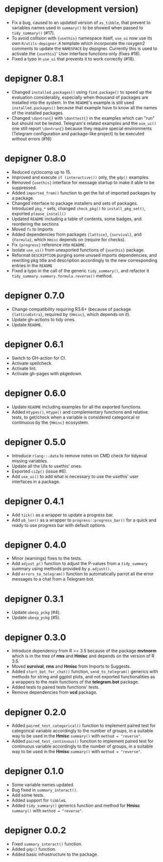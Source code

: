 # depigner (development version)

* Fix a bug, caused to an updated version of `as_tibble`, that prevent
  to variables names used in `summary()` to be showed when passed to
  `tidy_summary()` (#17).
* To avoid collision with `{usethis}` namespace itself, `use_ui` now
  use its own `R/utils-depigner.R` template which incorporate the 
  roxygen2 comments to update the `NAMESPACE` by depigner. Currently
  this is used to activate the `{usethis}`' User Interface functions
  only (fixes #18).
* Fixed a typo in `use_ui` that prevents it to work correctly (#18).

# depigner 0.8.1

* Changed `installed.packages()` using `find.package()` to speed up 
  the evaluation considerably, especially when thousand of packages are
  installed into the system. In the `README`'s example is still used
  `installed.packages()` because that example have to know all the 
  names of the installed packages.
* Changed `\dontrun{}` with `\donttest{}` in the examples which can 
  "run" but should not be tested. Telegram's related examples and the
  `use_ui()` one still report `\dontrun{}` because they require special
  environments (Telegram configuration and package-like project) to be
  executed without errors (#16)

# depigner 0.8.0

* Reduced cyclocomp up to 15.
* Improved and execute `if (interactive())` only, the `gdp()` examples.
* Removed `{usethis}` interface for message startup to make it able to
  be suppressed.
* Added `imported_from()` function to get the list of imported packages
  by a package.
* Changed interface to package installers and sets of packages.
  Introduced `pkg_*` sets, changed `check_pkg()` to `install_pkg_set()`,
  exported `please_install()`
* Updated `README` including a table of contents, some badges, and
  reordering the sections
* Moved `fs` to Imports
* Added dependencies from packages `{lattice}`, `{survival}`, and
  `{Formula}`, which `Hmisc` depends on (require for checks).
* Fix `{progress}` reference into `README`.
* Isolate `use_ui()` from unexported functions of `{usethis}` package.
* Reformat `DESCRIPTION` purging some unused imports dependencies, and
  rewriting pkg title and description accordingly to the new
  corresponding entries in the `README`
* Fixed a typo in the call of the generic `tidy_summary()`, and refactor
  it `tidy_summary.summary.formula.reverse()` method.
 
# depigner 0.7.0

* Change compatibility requiring R3.6+ (because of package
  `{latticeExtra}`, required by `{Hmisc}`, which depends on it).
* Update gh-actions to tidy ones.
* Update `README`.

# depigner 0.6.1

* Switch to GH-action for CI.
* Activate spellcheck.
* Activate lint.
* Activate gh-pages with pkgedown.

# depigner 0.6.0

* Update `README` including examples for all the exported functions.
* Added `Htypes()`, `Htype()` and complementary functions and relative.
  tests, to get/check when a variable is considered categorical or
  continuous by the `{Hmisc}` ecosystem.

# depigner 0.5.0

* Introduce `rlang::.data` to remove notes on CMD check for tidyeval 
  missing variables.
* Update all the UIs to usethis' ones.
* Exported `ci2p()` (issue #6).
* Add `use_ui()` to add what is necessary to use the usethis' user
  interfaces in a package.

# depigner 0.4.1

* Add `tick()` as a wrapper to update a progress bar.
* Add `pb_len()` as a wrapper to `progress::progress_bar()` for a quick
  and ready to use progress bar with default options.

# depigner 0.4.0

* Minor (warnings) fixes to the tests.
* Add `adjust_p()` function to adjust the P-values from a
  `tidy_summary` summary using methods provided by `p.adjust()`.
* Add `errors_to_telegram()` function to automatically parrot all the
  error messages to a chat from a Telegram bot.

# depigner 0.3.1

* Update `ubesp_pckg` (#4).
* Update `ubesp_pckg` (#5).

# depigner 0.3.0

* Introduce dependency from R >= 3.5 because of the package **mvtnorm**
  which is in the tree of **rms** and **Hmisc** and depends on the
  version of R 3.5.
* Moved **survival**, **rms** and **Hmisc** from Imports to Suggests.
* Added `start_bot_for_chat()` function, `send_to_telegram()` generics
  with methods for string and ggplot plots, and not exported
  functionalities as a wrappers to the main functions of the
  **telegram.bot** package.
* Added tests to paired tests functions' tests.
* Remove dependencies from **vcd** package.

# depigner 0.2.0

* Added `paired_test_categorical()` function to implement paired test
  for categorical variable accordingly to the number of groups, in a 
  suitable way to be used in the **Hmisc** `summary()` with
  `method = "reverse"`.
* Added `paired_test_continuous()` function to implement paired test
  for continuous variable accordingly to the number of groups, in a 
  suitable way to be used in the **Hmisc** `summary()` with
  `method = "reverse"`.

# depigner 0.1.0

* Some variable names updated.
* Bug fixed in `summary_interact()`.
* Add some tests.
* Added support for `tibble`s.
* Added `tidy_summary()` generics function and method for **Hmisc**
  `summary()` with `method = "reverse"`.

# depigner 0.0.2

* Fixed `summary_interact()` function.
* Added `gdp()` function.
* Added basic infrastructure to the package.

